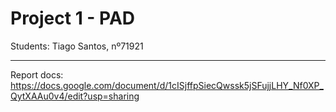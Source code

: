 # Project 1 - PAD

Students:
Tiago Santos, nº71921

---
Report docs:
https://docs.google.com/document/d/1cISjffpSiecQwssk5jSFujjLHY_Nf0XP_QytXAAu0v4/edit?usp=sharing

